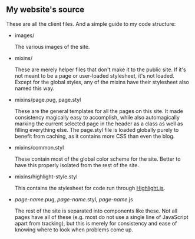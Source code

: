 ## My website's source

These are all the client files. And a simple guide to my code structure:

- images/

  The various images of the site.

- mixins/

  These are merely helper files that don't make it to the public site. If it's not meant to be a page or user-loaded stylesheet, it's not loaded. Except for the global styles, any of the mixins have their stylesheet also named this way.

- mixins/page.pug, page.styl

  These are the general templates for all the pages on this site. It made consistency magically easy to accomplish, while also automagically marking the current selected page in the header as a class as well as filling everything else. The page.styl file is loaded globally purely to benefit from caching, as it contains more CSS than even the blog.

- mixins/common.styl

  These contain most of the global color scheme for the site. Better to have this properly isolated from the rest of the site.

- mixins/highlight-style.styl

  This contains the stylesheet for code run through [Highlight.js][hljs].

- *page-name*.pug, *page-name*.styl, *page-name*.js

  The rest of the site is separated into components like these. Not all pages have all of these (e.g. most do not use a single line of JavaScript apart from tracking), but this is merely for consistency and ease of knowing where to look when problems come up.

[hljs]: https://highlightjs.org/
